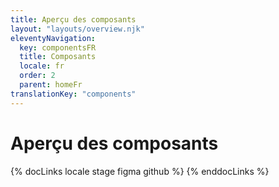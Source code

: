 ```yaml
---
title: Aperçu des composants
layout: "layouts/overview.njk"
eleventyNavigation:
  key: componentsFR
  title: Composants
  locale: fr
  order: 2
  parent: homeFr
translationKey: "components"
---
```


# Aperçu des composants

{% docLinks locale stage figma github %}
{% enddocLinks %}
